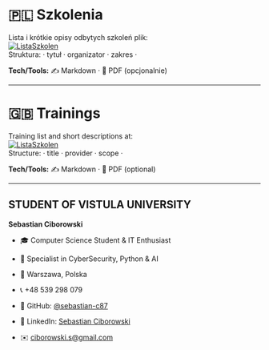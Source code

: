 ﻿# 🇵🇱 Szkolenia
Lista i krótkie opisy odbytych szkoleń plik: <br>
[![ListaSzkolen](https://img.shields.io/badge/Lista_Szkoleń-Markdown-blue?style=flat&logo=markdown&logoColor=white)](/achievements/szkolenia/ListaSzkolen.md) <br>
Struktura: · tytuł · organizator · zakres ·

**Tech/Tools:** ✍️ Markdown · 🧾 PDF (opcjonalnie)

---
# 🇬🇧 Trainings
Training list and short descriptions at: <br>
[![ListaSzkolen](https://img.shields.io/badge/Lista_Szkoleń-Markdown-blue?style=flat&logo=markdown&logoColor=white)](/achievements/szkolenia/ListaSzkolen.md) <br>
Structure: · title · provider · scope · 

**Tech/Tools:** ✍️ Markdown · 🧾 PDF (optional)

---
## STUDENT OF VISTULA UNIVERSITY


**Sebastian Ciborowski**
- 🎓 Computer Science Student & IT Enthusiast
- 💼 Specialist in CyberSecurity, Python & AI
- 🏢 Warszawa, Polska
- 📞 +48 539 298 079
- 🔗 GitHub: [@sebastian-c87](https://github.com/sebastian-c87)
- 💼 LinkedIn: [Sebastian Ciborowski](https://www.linkedin.com/in/sebastian-ciborowski-8442a6302/)


- ✉️ ciborowski.s@gmail.com